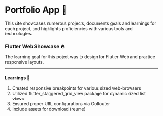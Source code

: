 # Portfolio App 💼

This site showcases numerous projects, documents goals and learnings for each project, and highlights proficiencies with various tools and technologies. 

### Flutter Web Showcase 🔥

The learning goal for this poject was to design for Flutter Web and practice responsive layouts.

---

#### Learnings 🎯

1. Created responsive breakpoints for various sized web-browsers
2. Utilized flutter_staggered_grid_view package for dynamic sized list views
3. Ensured proper URL configurations via GoRouter
4. Include assets for download (reume)

